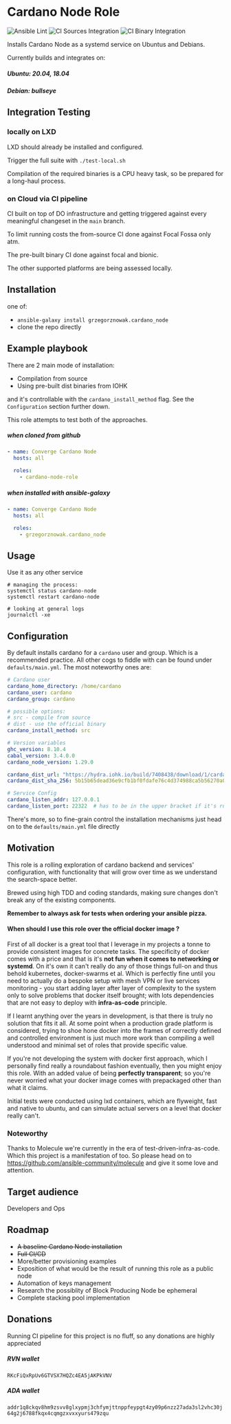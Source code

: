 # Cardano Node Role

![Ansible Lint](https://github.com/grzegorznowak/cardano-node-role/actions/workflows/lint.yml/badge.svg)
![CI Sources Integration](https://github.com/grzegorznowak/cardano-node-role/actions/workflows/ci-sources.yml/badge.svg)
![CI Binary Integration](https://github.com/grzegorznowak/cardano-node-role/actions/workflows/ci-prebuilt.yml/badge.svg)

Installs Cardano Node as a systemd service on Ubuntus and Debians.

Currently builds and integrates on:
##### Ubuntu: 20.04, 18.04
##### Debian: bullseye
 

## Integration Testing

### locally on LXD

LXD should already be installed and configured.

Trigger the full suite with `./test-local.sh`

Compilation of the required binaries is a CPU heavy task, so be prepared for a long-haul process.

### on Cloud via CI pipeline

CI built on top of DO infrastructure and getting triggered against every meaningful changeset in the `main` branch.

To limit running costs the from-source CI done against Focal Fossa only atm.

The pre-built binary CI done against focal and bionic.

The other supported platforms are being assessed locally.

## Installation ##

one of:
* `ansible-galaxy install grzegorznowak.cardano_node`
* clone the repo directly

## Example playbook 

There are 2 main mode of installation:
* Compilation from source
* Using pre-built dist binaries from IOHK

and it's controllable with the `cardano_install_method` flag. 
See the `Configuration` section further down.
 
This role attempts to test both of the approaches.
 
##### when cloned from github
```YAML
- name: Converge Cardano Node
  hosts: all

  roles:
    - cardano-node-role
```        
##### when installed with ansible-galaxy

```YAML
- name: Converge Cardano Node
  hosts: all

  roles:
    - grzegorznowak.cardano_node
```        

## Usage

Use it as any other service
```shell script
# managing the process:
systemctl status cardano-node
systemctl restart cardano-node

# looking at general logs
journalctl -xe 
```

## Configuration

By default installs cardano for a `cardano` user and group. Which is a recommended practice. 
All other cogs to fiddle with can be found under `defaults/main.yml`. The most noteworthy ones are:
```yaml
# Cardano user
cardano_home_directory: /home/cardano
cardano_user: cardano
cardano_group: cardano

# possible options:
# src - compile from source
# dist - use the official binary
cardano_install_method: src

# Version variables
ghc_version: 8.10.4
cabal_version: 3.4.0.0
cardano_node_version: 1.29.0

cardano_dist_url: "https://hydra.iohk.io/build/7408438/download/1/cardano-node-{{ cardano_node_version }}-linux.tar.gz"
cardano_dist_sha_256: 5b15b65dead36e9cfb1bf0fdafe76c4d374988ca5b56270a00cdcc66815b08e0

# Service Config
cardano_listen_addr: 127.0.0.1
cardano_listen_port: 22322  # has to be in the upper bracket if it's running as non-privileged user
``` 

There's more, so to fine-grain control the installation mechanisms just head on to the `defaults/main.yml` file directly

## Motivation

This role is a rolling exploration of cardano backend and services' configuration, with functionality
that will grow over time as we understand the search-space better.

Brewed using high TDD and coding standards, making sure changes don't break any of the existing components. 

**Remember to always ask for tests when ordering your ansible pizza.** 

#### When should I use this role over the official docker image ?

First of all docker is a great tool that I leverage in my projects a tonne to provide consistent images for concrete 
tasks. The specificity of docker comes with a price and that is it's **not fun when it comes to networking or systemd**. 
On it's own it can't really do any of those things full-on and thus behold kubernetes, docker-swarms et al.
Which is perfectly fine until you need to actually do a bespoke setup with mesh VPN or live services monitoring - 
you start adding layer after layer of complexity to the system only to solve problems that docker itself brought; 
with lots dependencies that are not easy to deploy with **infra-as-code** principle. 
  
If I learnt anything over the years in development, is that there is truly no solution that fits it all.
At some point when a production grade platform is considered, trying to shoe hone docker into the frames 
of correctly defined and controlled environment is just much more work than compiling a well understood and minimal
set of roles that provide specific value. 

If you're not developing the system with docker first approach, which I personally find really a roundabout fashion
eventually, then you might enjoy this role. With an added value of being **perfectly transparent**; so you're never 
worried what your docker image comes with prepackaged other than what it claims.

Initial tests were conducted using lxd containers, which are flyweight, fast and native to ubuntu, and can 
simulate actual servers on a level that docker really can't. 

### Noteworthy

Thanks to Molecule we're currently in the era of test-driven-infra-as-code. 
Which this project is a manifestation of too.
So please head on to https://github.com/ansible-community/molecule and give it some love and attention.

## Target audience

Developers and Ops

## Roadmap

* ~~A baseline Cardano Node installation~~
* ~~Full CI/CD~~
* More/better provisioning examples
* Exposition of what would be the result of running this role as a public node
* Automation of keys management
* Research the possiblity of Block Producing Node be ephemeral
* Complete stacking pool implementation  

 
## Donations

Running CI pipeline for this project is no fluff, so any donations are highly appreciated 

##### RVN wallet
`RKcFiQxRpUv6GTVSX7HQZc4EA5jAKPkVNV`

##### ADA wallet
`addr1q8ckqv8hm9zsvv8glxypmj3chfymjttnppfeypgt4zy09p6nzz27ada3sl2vhc30j64g2j6788fkqx4cqmgzxvxxyurs479zqu`
